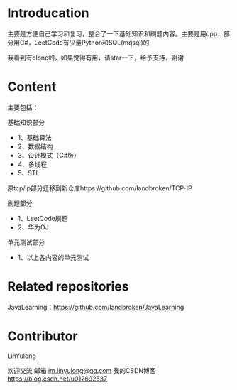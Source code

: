 # Introducation
主要是方便自己学习和复习，整合了一下基础知识和刷题内容。主要是用cpp，部分用C#，LeetCode有少量Python和SQL(mqsql)的

我看到有clone的，如果觉得有用，请star一下，给予支持，谢谢

# Content
主要包括：

基础知识部分
* 1、基础算法
* 2、数据结构
* 3、设计模式（C#版）
* 4、多线程
* 5、STL

原tcp/ip部分迁移到新仓库https://github.com/landbroken/TCP-IP

刷题部分
* 1、LeetCode刷题
* 2、华为OJ

单元测试部分
* 1、以上各内容的单元测试

# Related repositories
JavaLearning：https://github.com/landbroken/JavaLearning

# Contributor
LinYulong

欢迎交流
邮箱 im.linyulong@qq.com
我的CSDN博客 https://blog.csdn.net/u012692537
